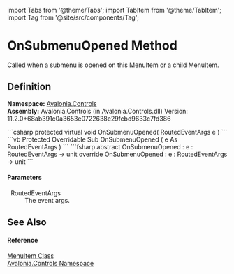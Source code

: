 import Tabs from '@theme/Tabs'; 
import TabItem from '@theme/TabItem'; 
import Tag from '@site/src/components/Tag'; 

# OnSubmenuOpened Method


Called when a submenu is opened on this MenuItem or a child MenuItem.



## Definition
**Namespace:** <a href="N_Avalonia_Controls">Avalonia.Controls</a>  
**Assembly:** Avalonia.Controls (in Avalonia.Controls.dll) Version: 11.2.0+68ab391c0a3653e0722638e29fcbd9633c7fd386

<Tabs groupId="api-code-preview">
<TabItem value="csharp" label="C#">
```csharp
protected virtual void OnSubmenuOpened(
	RoutedEventArgs e
)
```
</TabItem>
<TabItem value="vb" label="VB">
```vb
Protected Overridable Sub OnSubmenuOpened ( 
	e As RoutedEventArgs
)
```
</TabItem>
<TabItem value="fsharp" label="F#">
```fsharp
abstract OnSubmenuOpened : 
        e : RoutedEventArgs -> unit 
override OnSubmenuOpened : 
        e : RoutedEventArgs -> unit 
```
</TabItem>
</Tabs>



#### Parameters
<dl><dt>  RoutedEventArgs</dt><dd>The event args.</dd></dl>

## See Also


#### Reference
<a href="T_Avalonia_Controls_MenuItem">MenuItem Class</a>  
<a href="N_Avalonia_Controls">Avalonia.Controls Namespace</a>  
